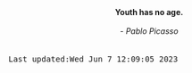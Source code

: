 
<div align="center"><b><span>Youth has no age.</span></b><br><br><i> - Pablo Picasso</i></div>
<br><br><kbd>Last updated:Wed Jun  7 12:09:05 2023</kbd>